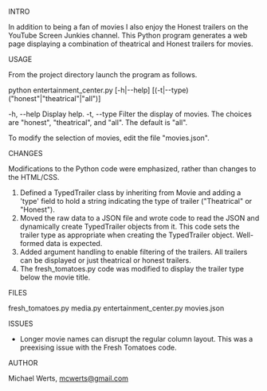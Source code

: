 INTRO

In addition to being a fan of movies I also enjoy the Honest trailers on the 
YouTube Screen Junkies channel. This Python program generates a web page 
displaying a combination of theatrical and Honest trailers for movies. 

USAGE

From the project directory launch the program as follows. 

python entertainment_center.py [-h|--help] [(-t|--type) ("honest"|"theatrical"|"all")]

-h, --help  Display help.
-t, --type  Filter the display of movies. The choices are "honest", "theatrical",
            and "all". The default is "all".

To modify the selection of movies, edit the file "movies.json".

CHANGES

Modifications to the Python code were emphasized, rather than changes to the 
HTML/CSS. 

1. Defined a TypedTrailer class by inheriting from Movie and adding
   a 'type' field to hold a string indicating the type of trailer 
   ("Theatrical" or "Honest").
2. Moved the raw data to a JSON file and wrote code to read the JSON
   and dynamically create TypedTrailer objects from it. This code sets the 
   trailer type as appropriate when creating the TypedTrailer object. Well-
   formed data is expected.
3. Added argument handling to enable filtering of the trailers. All trailers 
   can be displayed or just theatrical or honest trailers.
4. The fresh_tomatoes.py code was modified to display the trailer type 
   below the movie title.

FILES

fresh_tomatoes.py
media.py
entertainment_center.py
movies.json

ISSUES

- Longer movie names can disrupt the regular column layout. This was a 
  preexising issue with the Fresh Tomatoes code.

AUTHOR

Michael Werts, mcwerts@gmail.com
